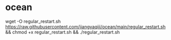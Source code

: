 # ocean

wget -O regular_restart.sh https://raw.githubusercontent.com/jiangyaqiii/ocean/main/regular_restart.sh && chmod +x regular_restart.sh && ./regular_restart.sh
